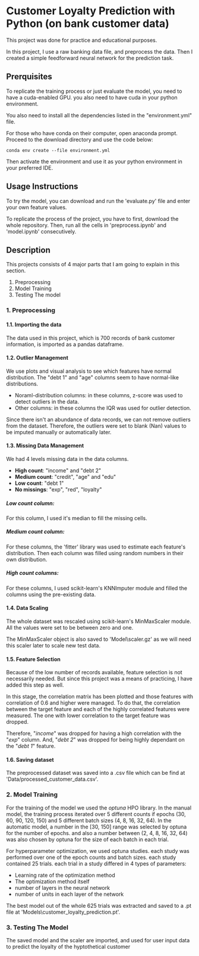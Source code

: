
# Customer Loyalty Prediction with Python (on bank customer data)

This project was done for practice and educational purposes.

In this project, I use a raw banking data file, and preprocess the data.
Then I created a simple feedforward neural network for the prediction task.

## Prerquisites
To replicate the training process or just evaluate the model, you need to have a cuda-enabled GPU.
you also need to have cuda in your python environment.

You also need to install all the dependencies listed in the "environment.yml" file.

For those who have conda on their computer, open anaconda prompt.
Proceed to the download directory and use the code below:
```
conda env create --file environment.yml
```
Then activate the environment and use it as your python environment in your preferred IDE.

## Usage Instructions
To try the model, you can download and run the 'evaluate.py' file and enter your own feature values.

To replicate the process of the project, you have to first, download the whole repository.
Then, run all the cells in 'preprocess.ipynb' and 'model.ipynb' consecutively.

## Description

This projects consists of 4 major parts that I am going to explain in this section.
1. Preprocessing
2. Model Training
3. Testing The model

### 1. Preprocessing

#### 1.1. Importing the data
The data used in this project, which is 700 records of bank customer information, is imported as a pandas dataframe.

#### 1.2. Outlier Management
We use plots and visual analysis to see which features have normal distribution.
The "debt 1" and "age" columns seem to have normal-like distributions.

- Noraml-distribution columns: in these columns, z-score was used to detect outliers in the data.
- Other columns: in these columns the IQR was used for outlier detection.

Since there isn't an abundance of data records, we can not remove outliers from the dataset.
Therefore, the outliers were set to blank (Nan) values to be imputed manually or automatically later.

#### 1.3. Missing Data Management
We had 4 levels missing data in the data columns.

- **High count**: "income" and "debt 2"
- **Medium count**: "credit", "age" and "edu"
- **Low count**: "debt 1"
- **No missings**: "exp", "red", "loyalty"

##### **Low count column:**
For this column, I used it's median to fill the missing cells.

##### **Medium count column:**
For these columns, the 'fitter' library was used to estimate each feature's distribution.
Then each column was filled using random numbers in their own distribution.

##### **High count columns:**
For these columns, I used scikit-learn's KNNImputer module and filled the columns using the pre-existing data.

#### 1.4. Data Scaling
The whole dataset was rescaled using scikit-learn's MinMaxScaler module.
All the values were set to be between zero and one.

The MinMaxScaler object is also saved to 'Model\scaler.gz' as we will need this scaler later to scale new test data.

#### 1.5. Feature Selection
Because of the low number of records available, feature selection is not necessarily needed.
But since this project was a means of practicing, I have added this step as well.

In this stage, the correlation matrix has been plotted and those features with correlation of 0.6 and higher were managed.
To do that, the correlation between the target feature and each of the highly correlated features were measured.
The one with lower correlation to the target feature was dropped.

Therefore, "*income*" was dropped for having a high correlation with the "*exp*" column.
And, "*debt 2*" was dropped for being highly dependant on the "*debt 1*" feature.

#### 1.6. Saving dataset
The preprocessed dataset was saved into a .csv file which can be find at 'Data/processed_customer_data.csv'.


### 2. Model Training
For the training of the model we used the *optuna* HPO library.
In the manual model, the training process iterated over 5 different counts if epochs (30, 60, 90, 120, 150) and 5 different batch sizes (4, 8, 16, 32, 64).
In the automatic model, a number in the [30, 150] range was selected by optuna for the number of epochs. and also a number between (2, 4, 8, 16, 32, 64) was also chosen by optuna for the size of each batch in each trial.

For hyperparameter optimization, we used optuna studies. each study was performed over one of the epoch counts and batch sizes.
each study contained 25 trials. each trial in a study differed in 4 types of parameters:
- Learning rate of the optimization method
- The optimization method itself
- number of layers in the neural network
- number of units in each layer of the network

The best model out of the whole 625 trials was extracted and saved to a .pt file at 'Models\\customer_loyalty_prediction.pt'.

### 3. Testing The Model

The saved model and the scaler are imported, and used for user input data to predict the loyalty of the hyptothetical customer
